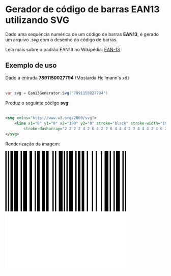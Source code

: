 # Gerador de código de barras EAN13 utilizando SVG

Dado uma sequência numérica de um código de barras **EAN13**, é gerado um arquivo *.svg* com o desenho do código de barras.

Leia mais sobre o padrão EAN13 no Wikipédia: [EAN-13](https://pt.wikipedia.org/wiki/EAN-13)


## Exemplo de uso

Dado a entrada **7891150027794** (Mostarda Hellmann's xd)
```csharp

var svg = Ean13Generator.Svg("7891150027794")

```

Produz o seguinte código **svg**:
```svg

<svg xmlns="http://www.w3.org/2000/svg">
    <line x1="0" y1="0" x2="190" y2="0" stroke="black" stroke-width="190"
        stroke-dasharray="2 2 2 2 4 2 6 4 2 2 6 4 4 4 2 2 4 4 4 2 4 6 2 2 2 4 6 2 2 2 2 2 6 4 2 2 4 2 4 4 2 6 2 4 2 6 2 4 6 2 2 4 2 2 6 4 2 2" />
</svg>

```

Renderização da imagem:

![Mostarda Hellmann's - 7891150027794](https://raw.githubusercontent.com/altair-sossai/ean13-generator/main/Samples/7891150027794.svg)
